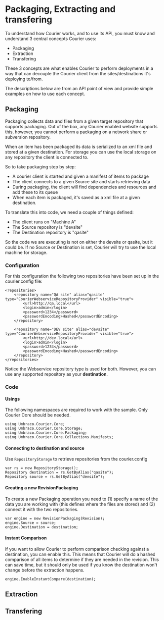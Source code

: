 # Packaging, Extracting and transfering

To understand how Courier works, and to use its API, you must know and understand 3 central concepts Courier uses:

- Packaging
- Extraction
- Transfering

These 3 concepts are what enables Courier to perform deployments in a way that can decouple the Courier client from the sites/destinations it's deploying to/from. 

The descriptions below are from an API point of view and provide simple examples on how to use each concept. 

## Packaging
Packaging collects data and files from a given target repository that supports packaging. Out of the box, any Courier enabled website supports this, however, you cannot perform a packaging on a network share or subversion repository.

When an item has been packaged its data is serialized to an xml file and stored at a given destination. For storage you can use the local storage on any repository the client is connected to. 

So to take packaging step by step:

- A courier client is started and given a manifest of items to package
- The client connects to a given Source site and starts retrieving data
- During packaging, the client will find dependencies and resources and add these to its queue
- When each item is packaged, it's saved as a xml file at a given destination.

To translate this into code, we need a couple of things defined: 

- The client runs on "Machine A"
- The Source repository is "devsite" 
- The Destination repository is "qasite"

So the code we are executing is not on either the devsite or qasite, but it could be. If no Source or Destination is set, Courier will try to use the local machine for storage. 


### Configuration 
For this configuration the following two repositories have been set up in the courier.config file:

	<repositories>
        <repository name="QA site" alias="qasite" type="CourierWebserviceRepositoryProvider" visible="true">
            <url>http://qa.local</url>
            <login>admin</login>
            <password>1234</password>
            <passwordEncoding>Hashed</passwordEncoding>
        </repository>

		<repository name="DEV site" alias="devsite" type="CourierWebserviceRepositoryProvider" visible="true">
            <url>http://dev.local</url>
            <login>admin</login>
            <password>1234</password>
            <passwordEncoding>Hashed</passwordEncoding>
	    </repository>
    </repositories>
 
Notice the Webservice repository type is used for both. However, you can use any supported repository as your **destination**.

### Code

#### Usings
The following namespaces are required to work with the sample. Only Courier Core should be needed.

	using Umbraco.Courier.Core;
    using Umbraco.Courier.Core.Storage;
    using Umbraco.Courier.Core.Packaging;
    using Umbraco.Courier.Core.Collections.Manifests;

#### Connecting to destination and source
Use `RepositoryStorage` to retrieve repositories from the courier.config 

	var rs = new RepositoryStorage();
	Repository destination = rs.GetByAlias("qasite");
    Repository source = rs.GetByAlias("devsite");

#### Creating a new RevisionPackaging
To create a new Packaging operation you need to (1) specify a name of the data you are working with (this defines where the files are stored) and (2) connect it with the two repositories.

	var engine = new RevisionPackaging(Revision);
    engine.Source = source;
    engine.Destination = destination;        

#### Instant Comparison
If you want to allow Courier to perform comparison checking against a destination, you can enable this. This means that Courier will do a hashed comparison of all items to determine if they are needed in the revision. This can save time, but it should only be used if you know the destination won't change before the extraction happens.

	engine.EnableInstantCompare(destination);

            




## Extraction


## Transfering
